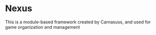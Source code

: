 # Nexus
This is a module-based framework created by Carnasuss, and used for game organization and management
